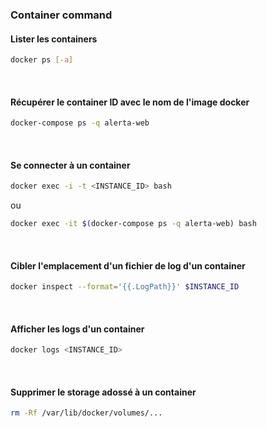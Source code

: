 
### Container command
#### Lister les containers
```bash
docker ps [-a]
```
&nbsp;

#### Récupérer le container ID avec le nom de l'image docker
```bash
docker-compose ps -q alerta-web
```
&nbsp;



#### Se connecter à un container 
```bash
docker exec -i -t <INSTANCE_ID> bash
```
ou
```bash
docker exec -it $(docker-compose ps -q alerta-web) bash
```
&nbsp;

#### Cibler l'emplacement d'un fichier de log d'un container
```bash
docker inspect --format='{{.LogPath}}' $INSTANCE_ID
```
&nbsp;

#### Afficher les logs d'un container
```bash
docker logs <INSTANCE_ID>
```
&nbsp;

#### Supprimer le storage adossé à un container
```bash
rm -Rf /var/lib/docker/volumes/...
```
&nbsp;

